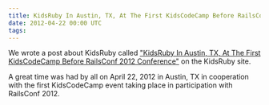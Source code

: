 ```yaml
---
title: KidsRuby In Austin, TX, At The First KidsCodeCamp Before RailsConf 2012 Conference
date: 2012-04-22 00:00 UTC
tags:
---
```


We wrote a post about KidsRuby called ["KidsRuby In Austin, TX, At The First KidsCodeCamp Before RailsConf 2012 Conference"](http://www.kidsruby.com#2012-04-22) on the KidsRuby site.

A great time was had by all on April 22, 2012 in Austin, TX in cooperation with the first KidsCodeCamp event taking place in participation with RailsConf 2012.
